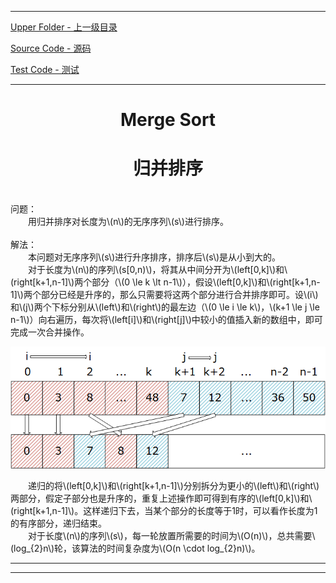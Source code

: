 <script type="text/javascript" async src="//cdn.bootcss.com/mathjax/2.7.0/MathJax.js?config=TeX-AMS-MML_HTMLorMML"></script>
<script type="text/javascript" async src="https://cdnjs.cloudflare.com/ajax/libs/mathjax/2.7.1/MathJax.js?config=TeX-MML-AM_CHTML"></script>


--------
[Upper Folder - 上一级目录](../)

[Source Code - 源码](https://github.com/zhaochenyou/Way-to-Algorithm/blob/master/src/Sort/MergeSort.hpp)

[Test Code - 测试](https://github.com/zhaochenyou/Way-to-Algorithm/blob/master/src/Sort/MergeSort.cpp)


--------

<div>
<h1 align="center"> Merge Sort </h1>
<h1 align="center"> 归并排序 </h1>
<br>
问题：<br>
&emsp;&emsp;用归并排序对长度为\(n\)的无序序列\(s\)进行排序。<br>
<br>
解法：<br>
&emsp;&emsp;本问题对无序序列\(s\)进行升序排序，排序后\(s\)是从小到大的。<br>
&emsp;&emsp;对于长度为\(n\)的序列\(s[0,n)\)，将其从中间分开为\(left[0,k]\)和\(right[k+1,n-1]\)两个部分（\(0 \le k \lt n-1\)），假设\(left[0,k]\)和\(right[k+1,n-1]\)两个部分已经是升序的，那么只需要将这两个部分进行合并排序即可。设\(i\)和\(j\)两个下标分别从\(left\)和\(right\)的最左边（\(0 \le i \le k\)，\(k+1 \le j \le n-1\)）向右遍历，每次将\(left[i]\)和\(right[j]\)中较小的值插入新的数组中，即可完成一次合并操作。<br>
<p align="center"><img src="../res/MergeSort1.png" /></p>
&emsp;&emsp;递归的将\(left[0,k]\)和\(right[k+1,n-1]\)分别拆分为更小的\(left\)和\(right\)两部分，假定子部分也是升序的，重复上述操作即可得到有序的\(left[0,k]\)和\(right[k+1,n-1]\)。这样递归下去，当某个部分的长度等于1时，可以看作长度为1的有序部分，递归结束。<br>
&emsp;&emsp;对于长度\(n\)的序列\(s\)，每一轮放置所需要的时间为\(O(n)\)，总共需要\(log_{2}n\)轮，该算法的时间复杂度为\(O(n \cdot log_{2}⁡n)\)。<br>
</div>


--------
--------

